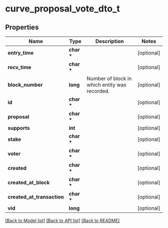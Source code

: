 # curve_proposal_vote_dto_t

## Properties
Name | Type | Description | Notes
------------ | ------------- | ------------- | -------------
**entry_time** | **char \*** |  | [optional] 
**recv_time** | **char \*** |  | [optional] 
**block_number** | **long** | Number of block in which entity was recorded. | [optional] 
**id** | **char \*** |  | [optional] 
**proposal** | **char \*** |  | [optional] 
**supports** | **int** |  | [optional] 
**stake** | **char \*** |  | [optional] 
**voter** | **char \*** |  | [optional] 
**created** | **char \*** |  | [optional] 
**created_at_block** | **char \*** |  | [optional] 
**created_at_transaction** | **char \*** |  | [optional] 
**vid** | **long** |  | [optional] 

[[Back to Model list]](../README.md#documentation-for-models) [[Back to API list]](../README.md#documentation-for-api-endpoints) [[Back to README]](../README.md)


